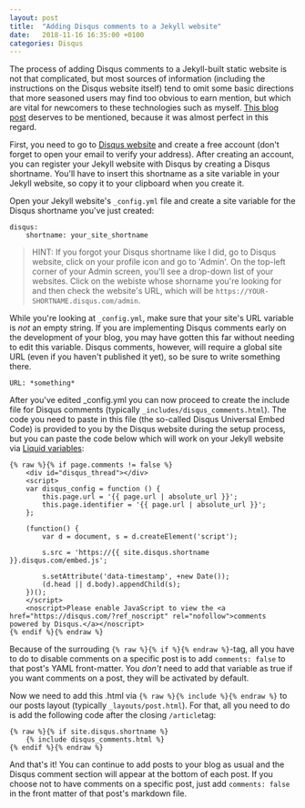 ```yaml
---
layout: post
title:  "Adding Disqus comments to a Jekyll website"
date:   2018-11-16 16:35:00 +0100
categories: Disqus
---
```


The process of adding Disqus comments to a Jekyll-built static website is not that complicated, but most sources of information (including the instructions on the Disqus website itself) tend to omit some basic directions that more seasoned users may find too obvious to earn mention, but which are vital for newcomers to these technologies such as myself. [This blog post](https://desiredpersona.com/disqus-comments-jekyll/) deserves to be mentioned, because it was almost perfect in this regard.

First, you need to go to [Disqus website](https://disqus.com/ "Disqus homepage") and create a free account (don't forget to open your email to verify your address). After creating an account, you can register your Jekyll website with Disqus by creating a Disqus shortname. You'll have to insert this shortname as a site variable in your Jekyll website, so copy it to your clipboard when you create it.

Open your Jekyll website's `_config.yml` file and create a site variable for the Disqus shortname you've just created:

```
disqus:
    shortname: your_site_shortname
```

> HINT: If you forgot your Disqus shortname like I did, go to Disqus website, click on your profile icon and go to 'Admin'. On the top-left corner of your Admin screen, you'll see a drop-down list of your websites. Click on the webiste whose shorname you're looking for and then check the website's URL, which will be `https://YOUR-SHORTNAME.disqus.com/admin`.

While you're looking at `_config.yml`, make sure that your site's URL variable is *not* an empty string. If you are implementing Disqus comments early on the development of your blog, you may have gotten this far without needing to edit this variable. Disqus comments, however, will require a global site URL (even if you haven't published it yet), so be sure to write something there.

```
URL: *something*
```

After you've edited _config.yml you can now proceed to create the include file for Disqus comments (typically `_includes/disqus_comments.html`). The code you need to paste in this file (the so-called Disqus Universal Embed Code) is provided to you by the Disqus website during the setup process, but you can paste the code below which will work on your Jekyll website via [Liquid variables](https://jekyllrb.com/docs/liquid/):


```
{% raw %}{% if page.comments != false %}
    <div id="disqus_thread"></div>
    <script>
    var disqus_config = function () {
        this.page.url = '{{ page.url | absolute_url }}';
        this.page.identifier = '{{ page.url | absolute_url }}';
    };

    (function() {
        var d = document, s = d.createElement('script');

        s.src = 'https://{{ site.disqus.shortname }}.disqus.com/embed.js';

        s.setAttribute('data-timestamp', +new Date());
        (d.head || d.body).appendChild(s);
    })();
    </script>
    <noscript>Please enable JavaScript to view the <a href="https://disqus.com/?ref_noscript" rel="nofollow">comments powered by Disqus.</a></noscript>
{% endif %}{% endraw %}
```

Because of the surrouding `{% raw %}{% if %}{% endraw %}`-tag, all you have to do to disable comments on a specific post is to add `comments: false` to that post's YAML front-matter. You *don't* need to add that variable as true if you want comments on a post, they will be activated by default.

Now we need to add this .html via `{% raw %}{% include %}{% endraw %}` to our posts layout (typically `_layouts/post.html`). For that, all you need to do is add the following code after the closing `/article`tag:

```
{% raw %}{% if site.disqus.shortname %}
    {% include disqus_comments.html %}
{% endif %}{% endraw %}
```

And that's it! You can continue to add posts to your blog as usual and the Disqus comment section will appear at the bottom of each post. If you choose not to have comments on a specific post, just add `comments: false` in the front matter of that post's markdown file.
